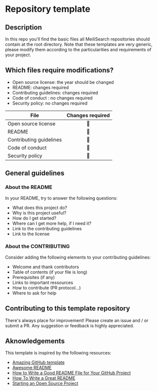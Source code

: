 # Repository template

## Description 

In this repo you'll find the basic files all MeiliSearch repositories should contain at the root directory. Note that these templates are very generic, please modify them according to the particularities and requirements of your project.

## Which files require modifications? 
- Open source license: the year should be changed
- README: changes required
- Contributing guidelines: changes required
- Code of conduct : no changes required
- Security policy: no changes required

| File | Changes required |
| -------- | :--------: | 
| Open source license       | 📝    | 
| README                    | 📝    | 
| Contributing guidelines   | 📝    | 
| Code of conduct           | 🚫    |
| Security policy           | 🚫    | 


## General guidelines

### About the README

In your README, try to answer the following questions:

- What does this project do?
- Why is this project useful?
- How do I get started?
- Where can I get more help, if I need it?
- Link to the contributing guidelines
- Link to the license

### About the CONTRIBUTING

Consider adding the following elements to your contributing guidelines:

- Welcome and thank contributors
- Table of contents (if your file is long)
- Prerequisites (if any)
- Links to important ressources
- How to contribute (PR protocol...)
- Where to ask for help


## Contributing to this template repository

There's always place for improvement! Please create an issue and / or submit a PR. Any suggestion or feedback is highly appreciated.


## Aknowledgements

This template is inspired by the following resources:

- [Amazing GitHub template](https://github.com/dec0dOS/amazing-github-template)
- [Awesome README](https://github.com/navendu-pottekkat/awesome-readme)
- [How to Write a Good README File for Your GitHub Project](https://www.freecodecamp.org/news/how-to-write-a-good-readme-file/)
- [How To Write a Great README](https://thoughtbot.com/blog/how-to-write-a-great-readme)
- [Starting an Open Source Project](https://opensource.guide/starting-a-project)

